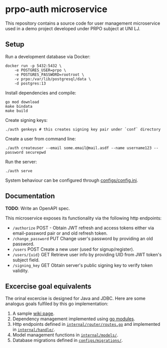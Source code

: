 # prpo-auth microservice

This repository contains a source code for user management microservice used in a demo project developed under PRPO subject at UNI LJ.

## Setup

Run a development database via Docker:

```shell
docker run -p 5432:5432 \
    -e POSTGRES_USER=prpo \
    -e POSTGRES_PASSWORD=rootroot \
    -v prpo:/var/lib/postgresql/data \
    -d postgres:13
```

Install dependencies and compile:

```shell
go mod download
make bindata
make build
```

Create signing keys:

```shell
./auth genkeys # this creates signing key pair under `conf` directory
```

Create a user from command line:

```shell
./auth createuser --email some.email@mail.asdf --name username123 --password securepwd
```

Run the server:

```shell
./auth serve
```

System behaviour can be configured through [configs/config.ini](configs/config.ini).

## Documentation

**TODO**: Write an OpenAPI spec.

This microservice exposes its functionality via the following http endpoints:

- `/authorize` POST - Obtain JWT refresh and access tokens either via email-password pair or and old refresh token.
- `/change_password` PUT Change user's password by providing an old password.
- `/users` POST Create a new user (used for signup/register).
- `/users/{uid}` GET Retrieve user info by providing UID from JWT token's subject field.
- `/signing_key` GET Obtain server's public signing key to verify token validity.

## Excercise goal equivalents

The orinal excercise is designed for Java and JDBC. Here are some analogus goals fulfiled by this go implementation:

1. A sample [wiki page](https://github.com/zigapk/prpo-auth/wiki).
2. Dependency management implemented using [go modules](go.mod).
3. Http endpoints defined in [`internal/router/routes.go`](internal/router/routes.go) and implemented in [`internal/handle/`](internal/handle).
4. Model management functions in [`internal/models/`](internal/models).
5. Database migrations defined in [`configs/migrations/`](configs/migrations/).
